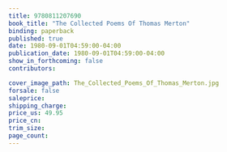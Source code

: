 ```yaml
---
title: 9780811207690
book_title: "The Collected Poems Of Thomas Merton"
binding: paperback
published: true
date: 1980-09-01T04:59:00-04:00
publication_date: 1980-09-01T04:59:00-04:00
show_in_forthcoming: false
contributors:

cover_image_path: The_Collected_Poems_Of_Thomas_Merton.jpg
forsale: false
saleprice:
shipping_charge:
price_us: 49.95
price_cn:
trim_size:
page_count:
---
```


